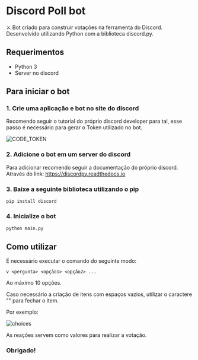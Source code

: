 # Discord Poll bot
⚔ Bot criado para construir votações na ferramenta do Discord. Desenvolvido utilizando Python com a biblioteca discord.py.

## Requerimentos
* Python 3
* Server no discord

## Para iniciar o bot
### 1. Crie uma aplicação e bot no site do discord
Recomendo seguir o tutorial do próprio discord developer para tal, esse passo é necessário para gerar o Token utilizado no bot.

![CODE_TOKEN](https://user-images.githubusercontent.com/30846081/116840127-2137e280-abab-11eb-81e5-7b9aea555556.png)

### 2. Adicione o bot em um server do discord
Para adicionar recomendo seguir a documentação do próprio discord.
Através do link: https://discordpy.readthedocs.io

### 3. Baixe a seguinte biblioteca utilizando o pip
`pip install discord`

### 4. Inicialize o bot
`python main.py`

## Como utilizar
É necessário executar o comando do seguinte modo:

`v <pergunta> <opção1> <opção2> ...` 

Ao máximo 10 opções.

Caso necessário a criação de itens com espaços vazios, utilizar o caractere "" para fechar o item.

Por exemplo:

![choices](https://user-images.githubusercontent.com/30846081/116840482-67417600-abac-11eb-8024-ebc7acd020f9.png)

As reações servem como valores para realizar a votação.

### Obrigado! 
